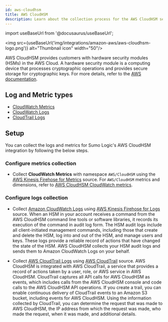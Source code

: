 ```yaml
---
id: aws-cloudhsm
title: AWS CloudHSM
description: Learn about the collection process for the AWS CloudHSM service.
---
```


import useBaseUrl from '@docusaurus/useBaseUrl';

<img src={useBaseUrl('img/integrations/amazon-aws/aws-cloudhsm-logo.png')} alt="Thumbnail icon" width="50"/>

AWS CloudHSM provides customers with hardware security modules (HSMs) in the AWS Cloud. A hardware security module is a computing device that processes cryptographic operations and provides secure storage for cryptographic keys. For more details, refer to the [AWS documentation](https://docs.aws.amazon.com/cloudhsm/latest/userguide/introduction.html).

## Log and Metric types
* [CloudWatch Metrics](https://docs.aws.amazon.com/cloudhsm/latest/userguide/hsm-metrics-cw.html)
* [CloudWatch Logs](https://docs.aws.amazon.com/cloudhsm/latest/userguide/get-hsm-audit-logs-using-cloudwatch.html)
* [CloudTrail Logs](https://docs.aws.amazon.com/cloudhsm/latest/userguide/get-api-logs-using-cloudtrail.html)


## Setup
You can collect the logs and metrics for Sumo Logic's AWS CloudHSM integration by following the below steps.

### Configure metrics collection
* Collect **CloudWatch Metrics** with namespace `AWS/CloudHSM` using the [AWS Kinesis Firehose for Metrics](https://help.sumologic.com/docs/send-data/hosted-collectors/amazon-aws/aws-kinesis-firehose-metrics-source/) source. For `AWS/CloudHSM` metrics and dimensions, refer to [AWS CloudHSM CloudWatch metrics](https://docs.aws.amazon.com/cloudhsm/latest/userguide/hsm-metrics-cw.html).
### Configure logs collection
* Collect [Amazon CloudWatch Logs](https://docs.aws.amazon.com/cloudhsm/latest/userguide/get-hsm-audit-logs-using-cloudwatch.html) using [AWS Kinesis Firehose for Logs](https://help.sumologic.com/docs/send-data/hosted-collectors/amazon-aws/aws-kinesis-firehose-logs-source/) source. When an HSM in your account receives a command from the AWS CloudHSM command line tools or software libraries, it records its execution of the command in audit log form. The HSM audit logs include all client-initiated management commands, including those that create and delete the HSM, log into and out of the HSM, and manage users and keys. These logs provide a reliable record of actions that have changed the state of the HSM. AWS CloudHSM collects your HSM audit logs and sends them to Amazon CloudWatch Logs on your behalf.

* Collect [AWS CloudTrail Logs](https://docs.aws.amazon.com/cloudhsm/latest/userguide/get-api-logs-using-cloudtrail.html) using [AWS CloudTrail](https://help.sumologic.com/docs/send-data/hosted-collectors/amazon-aws/aws-cloudtrail-source/) source. AWS CloudHSM is integrated with AWS CloudTrail, a service that provides a record of actions taken by a user, role, or AWS service in AWS CloudHSM. CloudTrail captures all API calls for AWS CloudHSM as events, which includes calls from the AWS CloudHSM console and code calls to the AWS CloudHSM API operations. If you create a trail, you can enable continuous delivery of CloudTrail events to an Amazon S3 bucket, including events for AWS CloudHSM. Using the information collected by CloudTrail, you can determine the request that was made to AWS CloudHSM, the IP address from which the request was made, who made the request, when it was made, and additional details.